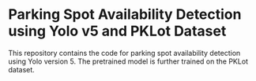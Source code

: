 # Parking Spot Availability Detection using Yolo v5 and PKLot Dataset
 This repository contains the code for parking spot availability detection using Yolo version 5. The pretrained model is further trained on the PKLot dataset.
